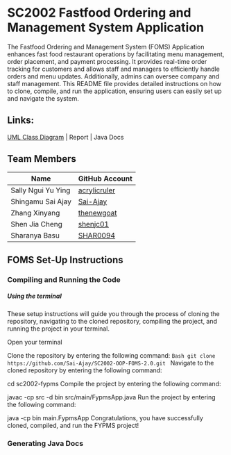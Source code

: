 # SC2002 Fastfood Ordering and Management System Application

The Fastfood Ordering and Management System (FOMS) Application enhances fast food restaurant operations by facilitating menu management, order placement, and payment processing. It provides real-time order tracking for customers and allows staff and managers to efficiently handle orders and menu updates. Additionally, admins can oversee company and staff management. This README file provides detailed instructions on how to clone, compile, and run the application, ensuring users can easily set up and navigate the system.

## Links: 
[UML Class Diagram](https://github.com/Sai-Ajay/SC2002-OOP-FOMS-2.0/tree/main/foms/umldiagram) | Report | Java Docs

## Team Members
| Name               | GitHub Account      |
| ------------------ | ------------------- |
| Sally Ngui Yu Ying | [acrylicruler](https://github.com/acrylicruler)   |
| Shingamu Sai Ajay  | [Sai-Ajay](https://github.com/Sai-Ajay)           |
| Zhang Xinyang      | [thenewgoat](https://github.com/thenewgoat)       |
| Shen Jia Cheng     | [shenjc01](https://github.com/shenjc01)           |
| Sharanya Basu      | [SHAR0094](https://github.com/SHAR0094)             |

## FOMS Set-Up Instructions
### Compiling and Running the Code
##### Using the terminal
These setup instructions will guide you through the process of cloning the repository, navigating to the cloned repository, compiling the project, and running the project in your terminal.

Open your terminal

Clone the repository by entering the following command:
``Bash
git clone https://github.com/Sai-Ajay/SC2002-OOP-FOMS-2.0.git
``
Navigate to the cloned repository by entering the following command:

cd sc2002-fypms
Compile the project by entering the following command:

javac -cp src -d bin src/main/FypmsApp.java
Run the project by entering the following command:

java -cp bin main.FypmsApp
Congratulations, you have successfully cloned, compiled, and run the FYPMS project!


### Generating Java Docs













